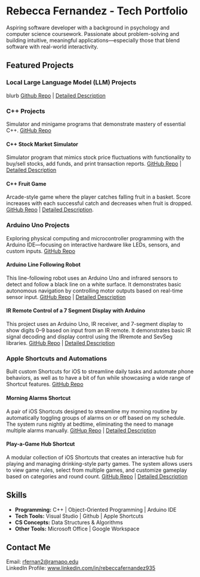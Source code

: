 # Rebecca Fernandez - Tech Portfolio
Aspiring software developer with a background in psychology and computer science coursework. Passionate about problem-solving and building intuitive, meaningful applications—especially those that blend software with real-world interactivity.  

## Featured Projects
### Local Large Language Model (LLM) Projects
blurb
[Github Repo](https://github.com/rfernan935/rfernanportfolio/tree/main/Coding%20Projects/Local%20LLM%20Exploration) | [Detailed Description](https://github.com/rfernan935/rfernanportfolio/blob/main/Coding%20Projects/Local%20LLM%20Exploration/README.md)


### C++ Projects
Simulator and minigame programs that demonstrate mastery of essential C++.
[GitHub Repo](https://github.com/rfernan935/rfernanportfolio/tree/main/Coding%20Projects/C%2B%2B)

#### C++ Stock Market Simulator
Simulator program that mimics stock price fluctuations with functionality to buy/sell stocks, add funds, and print transaction reports.
[GitHub Repo](https://github.com/rfernan935/rfernanportfolio/tree/main/Coding%20Projects/C%2B%2B/stockSimulator) | [Detailed Description](https://github.com/rfernan935/rfernanportfolio/blob/main/Coding%20Projects/C%2B%2B/stockSimulator/README.md)  

#### C++ Fruit Game
Arcade-style game where the player catches falling fruit in a basket. Score increases with each successful catch and decreases when fruit is dropped.
[GitHub Repo](https://github.com/rfernan935/rfernanportfolio/tree/main/Coding%20Projects/C%2B%2B/fruitGame) | [Detailed Description](https://github.com/rfernan935/rfernanportfolio/blob/main/Coding%20Projects/C%2B%2B/fruitGame/README.md).  

### Arduino Uno Projects
Exploring physical computing and microcontroller programming with the Arduino IDE—focusing on interactive hardware like LEDs, sensors, and custom inputs.
[GitHub Repo](https://github.com/rfernan935/rfernanportfolio/tree/main/Coding%20Projects/Arduino%20IDE)

#### Arduino Line Following Robot
This line-following robot uses an Arduino Uno and infrared sensors to detect and follow a black line on a white surface. It demonstrates basic autonomous navigation by controlling motor outputs based on real-time sensor input.
[GitHub Repo](https://github.com/rfernan935/rfernanportfolio/tree/main/Coding%20Projects/Arduino%20IDE/LineFollowingRobot) | [Detailed Description](https://github.com/rfernan935/rfernanportfolio/blob/main/Coding%20Projects/Arduino%20IDE/LineFollowingRobot/README.md)

#### IR Remote Control of a 7 Segment Display with Arduino
This project uses an Arduino Uno, IR receiver, and 7-segment display to show digits 0–9 based on input from an IR remote. It demonstrates basic IR signal decoding and display control using the IRremote and SevSeg libraries.
[GitHub Repo](https://github.com/rfernan935/rfernanportfolio/tree/main/Coding%20Projects/Arduino%20IDE/IRremote-7SegDisplay) | [Detailed Description](https://github.com/rfernan935/rfernanportfolio/blob/main/Coding%20Projects/Arduino%20IDE/IRremote-7SegDisplay/README.md)


### Apple Shortcuts and Automations
Built custom Shortcuts for iOS to streamline daily tasks and automate phone behaviors, as well as to have a bit of fun while showcasing a wide range of Shortcut features.
[GitHub Repo](https://github.com/rfernan935/rfernanportfolio/tree/main/Coding%20Projects/iOS%20Shortcuts)

#### Morning Alarms Shortcut
A pair of iOS Shortcuts designed to streamline my morning routine by automatically toggling groups of alarms on or off based on my schedule. The system runs nightly at bedtime, eliminating the need to manage multiple alarms manually.
[GitHup Repo](https://github.com/rfernan935/rfernanportfolio/tree/main/Coding%20Projects/iOS%20Shortcuts/Morning%20Alarms) | [Detailed Description](https://github.com/rfernan935/rfernanportfolio/blob/main/Coding%20Projects/iOS%20Shortcuts/Morning%20Alarms/README.md)

#### Play-a-Game Hub Shortcut
A modular collection of iOS Shortcuts that creates an interactive hub for playing and managing drinking-style party games. The system allows users to view game rules, select from multiple games, and customize gameplay based on categories and round count.
[GitHub Repo](https://github.com/rfernan935/rfernanportfolio/tree/main/Coding%20Projects/iOS%20Shortcuts/Play-a-Game%20Hub) | [Detailed Description](https://github.com/rfernan935/rfernanportfolio/blob/main/Coding%20Projects/iOS%20Shortcuts/Play-a-Game%20Hub/README.md)


## Skills  
- **Programming:** C++ | Object-Oriented Programming | Arduino IDE
- **Tech Tools:** Visual Studio | Github | Apple Shortcuts  
- **CS Concepts:** Data Structures & Algorithms  
- **Other Tools:** Microsoft Office | Google Workspace  


## Contact Me  
Email: rfernan2@ramapo.edu  
LinkedIn Profile: www.linkedin.com/in/rebeccafernandez935  
